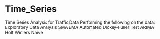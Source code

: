 # Time_Series
Time Series Analysis for Traffic Data
Performing the following on the data:
Exploratory Data Analysis
SMA
EMA
Automated Dickey-Fuller Test
ARIMA 
Holt Winters
Naïve
